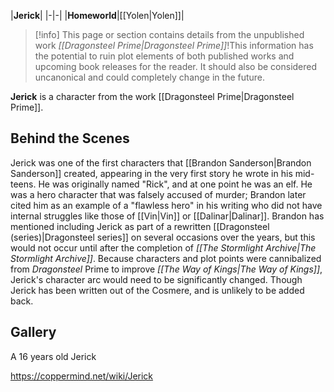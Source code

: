 |**Jerick**|
|-|-|
|**Homeworld**|[[Yolen\|Yolen]]|
> [!info] This page or section contains details from the unpublished work *[[Dragonsteel Prime\|Dragonsteel Prime]]*!This information has the potential to ruin plot elements of both published works and upcoming book releases for the reader. It should also be considered uncanonical and could completely change in the future.

**Jerick** is a character from the work [[Dragonsteel Prime\|Dragonsteel Prime]].

## Behind the Scenes
Jerick was one of the first characters that [[Brandon Sanderson\|Brandon Sanderson]] created, appearing in the very first story he wrote in his mid-teens. He was originally named "Rick", and at one point he was an elf. He was a hero character that was falsely accused of murder; Brandon later cited him as an example of a "flawless hero" in his writing who did not have internal struggles like those of [[Vin\|Vin]] or [[Dalinar\|Dalinar]].
Brandon has mentioned including Jerick as part of a rewritten [[Dragonsteel (series)\|Dragonsteel series]] on several occasions over the years, but this would not occur until after the completion of *[[The Stormlight Archive\|The Stormlight Archive]]*. Because characters and plot points were cannibalized from *Dragonsteel* Prime to improve *[[The Way of Kings\|The Way of Kings]]*, Jerick's character arc would need to be significantly changed. Though Jerick has been written out of the Cosmere, and is unlikely to be added back.

## Gallery




A 16 years old Jerick






https://coppermind.net/wiki/Jerick